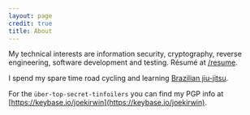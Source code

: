 ```yaml
---
layout: page
credit: true
title: About
---
```


My technical interests are information security, cryptography, reverse engineering, software development and testing. Résumé at [/resume](/resume).

I spend my spare time road cycling and learning [Brazilian jiu-jitsu](https://en.wikipedia.org/wiki/Brazilian_jiu-jitsu).

For the `über-top-secret-tinfoilers` you can find my PGP info at [https://keybase.io/joekirwin](https://keybase.io/joekirwin).
